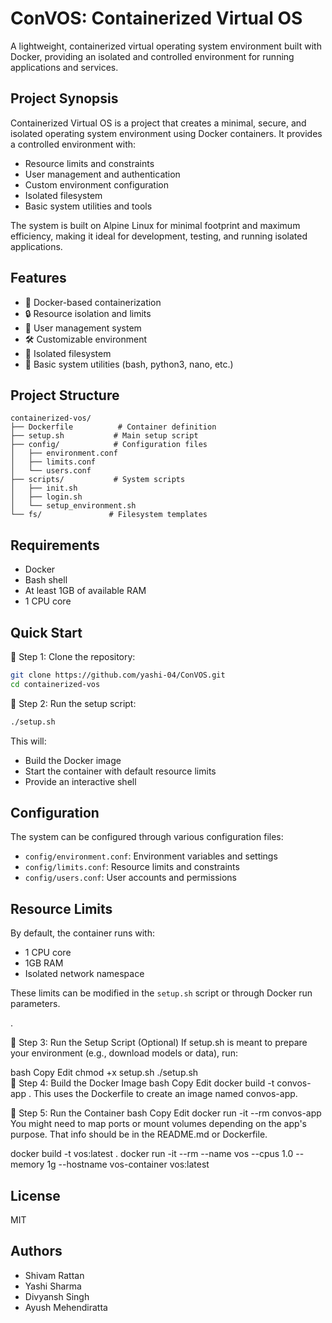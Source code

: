 # ConVOS: Containerized Virtual OS 

A lightweight, containerized virtual operating system environment built with Docker, providing an isolated and controlled environment for running applications and services.

## Project Synopsis

Containerized Virtual OS is a project that creates a minimal, secure, and isolated operating system environment using Docker containers. It provides a controlled environment with:

- Resource limits and constraints
- User management and authentication
- Custom environment configuration
- Isolated filesystem
- Basic system utilities and tools

The system is built on Alpine Linux for minimal footprint and maximum efficiency, making it ideal for development, testing, and running isolated applications.

## Features

- 🐳 Docker-based containerization
- 🔒 Resource isolation and limits
- 👤 User management system
- 🛠️ Customizable environment
- 📁 Isolated filesystem
- 🔧 Basic system utilities (bash, python3, nano, etc.)

## Project Structure

```
containerized-vos/
├── Dockerfile          # Container definition
├── setup.sh           # Main setup script
├── config/            # Configuration files
│   ├── environment.conf
│   ├── limits.conf
│   └── users.conf
├── scripts/           # System scripts
│   ├── init.sh
│   ├── login.sh
│   └── setup_environment.sh
└── fs/               # Filesystem templates
```

## Requirements

- Docker
- Bash shell
- At least 1GB of available RAM
- 1 CPU core

## Quick Start

🔹 Step 1: Clone the repository:
   ```bash
   git clone https://github.com/yashi-04/ConVOS.git
   cd containerized-vos
   ```

🔹 Step 2: Run the setup script:
   ```bash
   ./setup.sh
   ```

This will:
- Build the Docker image
- Start the container with default resource limits
- Provide an interactive shell

## Configuration

The system can be configured through various configuration files:

- `config/environment.conf`: Environment variables and settings
- `config/limits.conf`: Resource limits and constraints
- `config/users.conf`: User accounts and permissions

## Resource Limits

By default, the container runs with:
- 1 CPU core
- 1GB RAM
- Isolated network namespace

These limits can be modified in the `setup.sh` script or through Docker run parameters.

.

🔹 Step 3: Run the Setup Script (Optional)
If setup.sh is meant to prepare your environment (e.g., download models or data), run:

bash
Copy
Edit
chmod +x setup.sh
./setup.sh   
🔹 Step 4: Build the Docker Image
bash
Copy
Edit
docker build -t convos-app .
This uses the Dockerfile to create an image named convos-app.

🔹 Step 5: Run the Container
bash
Copy
Edit
docker run -it --rm convos-app
You might need to map ports or mount volumes depending on the app's purpose. That info should be in the README.md or Dockerfile.


docker build -t vos:latest .
docker run -it --rm --name vos --cpus 1.0 --memory 1g --hostname vos-container vos:latest

## License
MIT 

## Authors

* Shivam Rattan
* Yashi Sharma
* Divyansh Singh
* Ayush Mehendiratta
